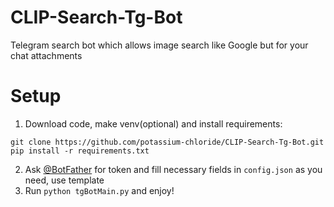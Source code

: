 # CLIP-Search-Tg-Bot
Telegram search bot which allows image search like Google but for your chat attachments

# Setup
1) Download code, make venv(optional) and install requirements:
<pre><code>git clone https://github.com/potassium-chloride/CLIP-Search-Tg-Bot.git
pip install -r requirements.txt</code></pre>
2) Ask [@BotFather](https://t.me/BotFather) for token and fill necessary fields in `config.json` as you need, use template
3) Run `python tgBotMain.py` and enjoy!
